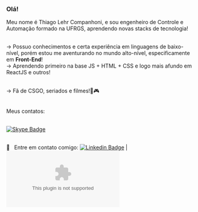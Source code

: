 ### Olá!

Meu nome é Thiago Lehr Companhoni, e sou engenheiro de Controle e Automação formado na UFRGS, aprendendo novas stacks de tecnologia!

<br/>-> Possuo conhecimentos e certa experiência em linguagens de baixo-nível, porém estou me aventurando no mundo alto-nível, especificamente em **Front-End**!
<br/>-> Aprendendo primeiro na base JS + HTML + CSS e logo mais afundo em ReactJS e outros!

<br/>-> Fã de CSGO, seriados e filmes!🍿🎮

<br/>Meus contatos:

<br/> [![Skype Badge](https://img.shields.io/badge/thiagolehr?style=flat-square&logo=Skype&link=https://www.linkedin.com/in/thiagolehr/)](https://www.linkedin.com/in/thiagolehr/)

<br/> :email: &nbsp; Entre em contato comigo: [![Linkedin Badge](https://img.shields.io/badge/-ThiagoLehr?style=flat-square&logo=Linkedin&logoColor=white&link=https://www.linkedin.com/in/thiagolehr/)](https://www.linkedin.com/in/thiagolehr/) 
| 
[![Gmail Badge](https://img.shields.io/badge/-thiagocompanhoni@gmail.com?style=flat-square&logo=Gmail&logoColor=white&link=mailto:thiagocompanhoni@gmail.com)](mailto:thiagocompanhoni@gmail.com)
